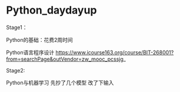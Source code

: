 # Python_daydayup
Stage1：

Python的基础：花费2周时间

Python语言程序设计
https://www.icourse163.org/course/BIT-268001?from=searchPage&outVendor=zw_mooc_pcssjg_

Stage2:

Python与机器学习
先抄了几个模型
改了下输入
